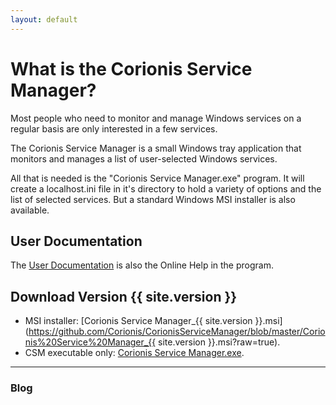 ```yaml
---
layout: default
---
```

# What is the Corionis Service Manager?
Most people who need to monitor and manage Windows services on a regular basis are only interested in a few services.

The Corionis Service Manager is a small Windows tray application that monitors and manages a list of user-selected Windows services.

All that is needed is the "Corionis Service Manager.exe" program. It will create a localhost.ini file in it's directory to hold a variety of options and the list of selected services. But a standard Windows MSI installer is also available.

## User Documentation
The [User Documentation](help) is also the Online Help in the program.

## Download Version {{ site.version }}
  - MSI installer: [Corionis Service Manager_{{ site.version }}.msi](https://github.com/Corionis/CorionisServiceManager/blob/master/Corionis%20Service%20Manager_{{ site.version }}.msi?raw=true).
 - CSM executable only: [Corionis Service Manager.exe](https://github.com/Corionis/CorionisServiceManager/blob/master/Corionis%20Service%20Manager.exe?raw=true).

---
### Blog
